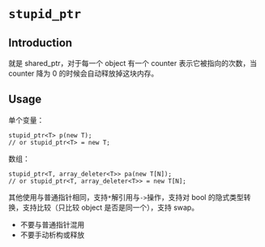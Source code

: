 # `stupid_ptr`

## Introduction

就是 shared_ptr，对于每一个 object 有一个 counter 表示它被指向的次数，当 counter 降为 0 的时候会自动释放掉这块内存。

## Usage

单个变量：

    stupid_ptr<T> p(new T);
    // or stupid_ptr<T> = new T;

数组：

    stupid_ptr<T, array_deleter<T>> pa(new T[N]);
    // or stupid_ptr<T, array_deleter<T>> = new T[N];

其他使用与普通指针相同，支持`*`解引用与`->`操作，支持对 bool 的隐式类型转换，支持比较（只比较 object 是否是同一个），支持 swap。

- 不要与普通指针混用
- 不要手动析构或释放
